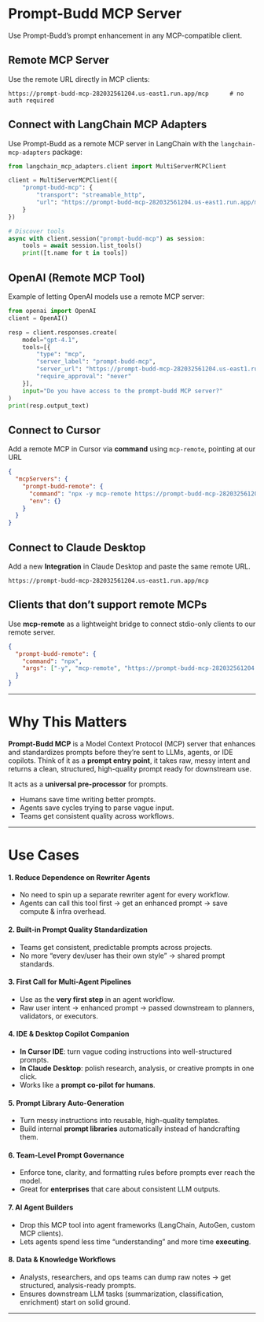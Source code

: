 # Prompt-Budd MCP Server

Use Prompt-Budd’s prompt enhancement in any MCP-compatible client.

## Remote MCP Server

Use the remote URL directly in MCP clients:

```
https://prompt-budd-mcp-282032561204.us-east1.run.app/mcp      # no auth required
```
## Connect with LangChain MCP Adapters

Use Prompt-Budd as a remote MCP server in LangChain with the `langchain-mcp-adapters` package:

```python
from langchain_mcp_adapters.client import MultiServerMCPClient

client = MultiServerMCPClient({
    "prompt-budd-mcp": {
        "transport": "streamable_http",
        "url": "https://prompt-budd-mcp-282032561204.us-east1.run.app/mcp"
    }
})

# Discover tools
async with client.session("prompt-budd-mcp") as session:
    tools = await session.list_tools()
    print([t.name for t in tools])
```

## OpenAI (Remote MCP Tool)

Example of letting OpenAI models use a remote MCP server:

```python
from openai import OpenAI
client = OpenAI()

resp = client.responses.create(
    model="gpt-4.1",
    tools=[{
        "type": "mcp",
        "server_label": "prompt-budd-mcp",
        "server_url": "https://prompt-budd-mcp-282032561204.us-east1.run.app/mcp",
        "require_approval": "never"
    }],
    input="Do you have access to the prompt-budd MCP server?"
)
print(resp.output_text)
```

## Connect to Cursor

Add a remote MCP in Cursor via **command** using `mcp-remote`, pointing at our URL

```json
{
  "mcpServers": {
    "prompt-budd-remote": {
      "command": "npx -y mcp-remote https://prompt-budd-mcp-282032561204.us-east1.run.app/mcp",
      "env": {}
    }
  }
}
```

## Connect to Claude Desktop

Add a new **Integration** in Claude Desktop and paste the same remote URL.

```
https://prompt-budd-mcp-282032561204.us-east1.run.app/mcp
```

## Clients that don’t support remote MCPs

Use **mcp-remote** as a lightweight bridge to connect stdio-only clients to our remote server.

```json
{
  "prompt-budd-remote": {
    "command": "npx",
    "args": ["-y", "mcp-remote", "https://prompt-budd-mcp-282032561204.us-east1.run.app/mcp"]
  }
}
```

---

# Why This Matters

**Prompt-Budd MCP** is a Model Context Protocol (MCP) server that enhances and standardizes prompts before they’re sent to LLMs, agents, or IDE copilots. Think of it as a **prompt entry point**, it takes raw, messy intent and returns a clean, structured, high-quality prompt ready for downstream use. 

It acts as a **universal pre-processor** for prompts.

* Humans save time writing better prompts.
* Agents save cycles trying to parse vague input.
* Teams get consistent quality across workflows.

---

# Use Cases

#### 1. **Reduce Dependence on Rewriter Agents**

* No need to spin up a separate rewriter agent for every workflow.
* Agents can call this tool first → get an enhanced prompt → save compute & infra overhead.

#### 2. **Built-in Prompt Quality Standardization**

* Teams get consistent, predictable prompts across projects.
* No more “every dev/user has their own style” → shared prompt standards.

#### 3. **First Call for Multi-Agent Pipelines**

* Use as the **very first step** in an agent workflow.
* Raw user intent → enhanced prompt → passed downstream to planners, validators, or executors.

#### 4. **IDE & Desktop Copilot Companion**

* **In Cursor IDE**: turn vague coding instructions into well-structured prompts.
* **In Claude Desktop**: polish research, analysis, or creative prompts in one click.
* Works like a **prompt co-pilot for humans**.

#### 5. **Prompt Library Auto-Generation**

* Turn messy instructions into reusable, high-quality templates.
* Build internal **prompt libraries** automatically instead of handcrafting them.

#### 6. **Team-Level Prompt Governance**

* Enforce tone, clarity, and formatting rules before prompts ever reach the model.
* Great for **enterprises** that care about consistent LLM outputs.

#### 7. **AI Agent Builders**

* Drop this MCP tool into agent frameworks (LangChain, AutoGen, custom MCP clients).
* Lets agents spend less time “understanding” and more time **executing**.

#### 8. **Data & Knowledge Workflows**

* Analysts, researchers, and ops teams can dump raw notes → get structured, analysis-ready prompts.
* Ensures downstream LLM tasks (summarization, classification, enrichment) start on solid ground.

---





